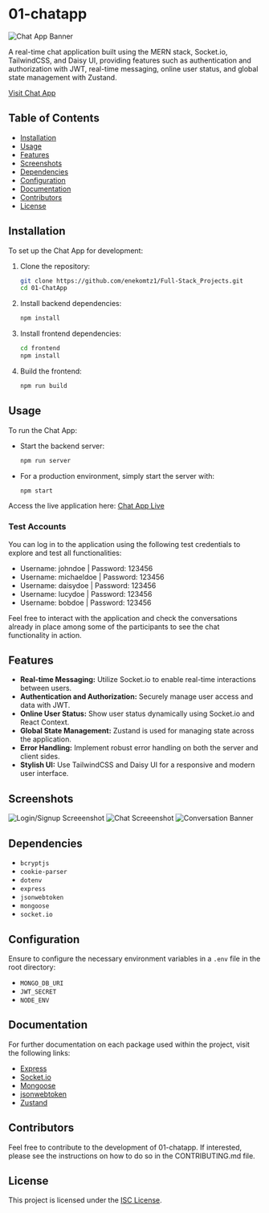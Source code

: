 
# 01-chatapp

![Chat App Banner](https://i.imgur.com/B6t5pNa.png)

A real-time chat application built using the MERN stack, Socket.io, TailwindCSS, and Daisy UI, providing features such as authentication and authorization with JWT, real-time messaging, online user status, and global state management with Zustand.

[Visit Chat App](https://zero1-chatapp.onrender.com)

## Table of Contents

- [Installation](#installation)
- [Usage](#usage)
- [Features](#features)
- [Screenshots](#screenshots)
- [Dependencies](#dependencies)
- [Configuration](#configuration)
- [Documentation](#documentation)
- [Contributors](#contributors)
- [License](#license)

## Installation

To set up the Chat App for development:

1. Clone the repository:
   ```bash
   git clone https://github.com/enekomtz1/Full-Stack_Projects.git
   cd 01-ChatApp
   ```

2. Install backend dependencies:
   ```bash
   npm install
   ```

3. Install frontend dependencies:
   ```bash
   cd frontend
   npm install
   ```

4. Build the frontend:
   ```bash
   npm run build
   ```

## Usage

To run the Chat App:

- Start the backend server:
  ```bash
  npm run server
  ```

- For a production environment, simply start the server with:
  ```bash
  npm start
  ```

Access the live application here: [Chat App Live](https://zero1-chatapp.onrender.com)

### Test Accounts
You can log in to the application using the following test credentials to explore and test all functionalities:

- Username: johndoe | Password: 123456
- Username: michaeldoe | Password: 123456
- Username: daisydoe | Password: 123456
- Username: lucydoe | Password: 123456
- Username: bobdoe | Password: 123456

Feel free to interact with the application and check the conversations already in place among some of the participants to see the chat functionality in action.

## Features

- **Real-time Messaging:** Utilize Socket.io to enable real-time interactions between users.
- **Authentication and Authorization:** Securely manage user access and data with JWT.
- **Online User Status:** Show user status dynamically using Socket.io and React Context.
- **Global State Management:** Zustand is used for managing state across the application.
- **Error Handling:** Implement robust error handling on both the server and client sides.
- **Stylish UI:** Use TailwindCSS and Daisy UI for a responsive and modern user interface.

## Screenshots
![Login/Signup Screeenshot](https://i.imgur.com/oJMBmU1.png)
![Chat Screeenshot](https://i.imgur.com/YQ9ig7i.png)
![Conversation Banner](https://i.imgur.com/KROSlgd.png)

## Dependencies

- `bcryptjs`
- `cookie-parser`
- `dotenv`
- `express`
- `jsonwebtoken`
- `mongoose`
- `socket.io`

## Configuration

Ensure to configure the necessary environment variables in a `.env` file in the root directory:
- `MONGO_DB_URI`
- `JWT_SECRET`
- `NODE_ENV`

## Documentation

For further documentation on each package used within the project, visit the following links:

- [Express](https://expressjs.com/)
- [Socket.io](https://socket.io/)
- [Mongoose](https://mongoosejs.com/)
- [jsonwebtoken](https://www.npmjs.com/package/jsonwebtoken)
- [Zustand](https://github.com/pmndrs/zustand)

## Contributors

Feel free to contribute to the development of 01-chatapp. If interested, please see the instructions on how to do so in the CONTRIBUTING.md file.

## License

This project is licensed under the [ISC License](https://opensource.org/license/isc-license-txt).